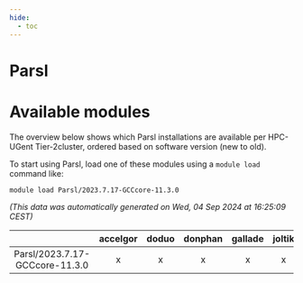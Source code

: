 ```yaml
---
hide:
  - toc
---
```


Parsl
=====

# Available modules


The overview below shows which Parsl installations are available per HPC-UGent Tier-2cluster, ordered based on software version (new to old).

To start using Parsl, load one of these modules using a `module load` command like:

```shell
module load Parsl/2023.7.17-GCCcore-11.3.0
```

*(This data was automatically generated on Wed, 04 Sep 2024 at 16:25:09 CEST)*  

| |accelgor|doduo|donphan|gallade|joltik|shinx|skitty|
| :---: | :---: | :---: | :---: | :---: | :---: | :---: | :---: |
|Parsl/2023.7.17-GCCcore-11.3.0|x|x|x|x|x|-|x|
